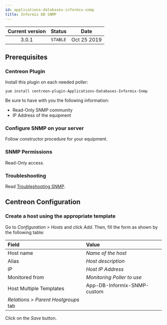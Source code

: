 ```yaml
---
id: applications-databases-informix-snmp
title: Informix DB SNMP
---
```


| Current version | Status | Date |
| :-: | :-: | :-: |
| 3.0.1 | `STABLE` | Oct 25 2019 |

## Prerequisites

### Centreon Plugin

Install this plugin on each needed poller:

``` shell
yum install centreon-plugin-Applications-Databases-Informix-Snmp
```

Be sure to have with you the following information:

  - Read-Only SNMP community
  - IP Address of the equipment

### Configure SNMP on your server

Follow constructor procedure for your equipment.

### SNMP Permissions

Read-Only access.

### Troubleshooting

Read [Troubleshooting SNMP](https://documentation.centreon.com/docs/centreon-plugins/en/latest/user/guide.html#snmp).

## Centreon Configuration

### Create a host using the appropriate template

Go to *Configuration \> Hosts* and click *Add*. Then, fill the form as shown by the following table:

| Field                                | Value                       |
| :----------------------------------- | :-------------------------- |
| Host name                            | *Name of the host*          |
| Alias                                | *Host description*          |
| IP                                   | *Host IP Address*           |
| Monitored from                       | *Monitoring Poller to use*  |
| Host Multiple Templates              | App-DB-Informix-SNMP-custom |
| *Relations \> Parent Hostgroups* tab |                             |

Click on the *Save* button.


